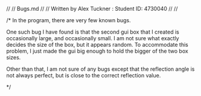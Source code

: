 //
// Bugs.md
//
// Written by Alex Tuckner : Student ID: 4730040
//
//

/*
In the program, there are very few known bugs.

One such bug I have found is that the second gui box that I created is
occasionally large, and occasionally small.  I am not sure what exactly decides
the size of the box, but it appears random.  To accommodate this problem, I just
made the gui big enough to hold the bigger of the two box sizes.

Other than that, I am not sure of any bugs except that the reflection angle is
not always perfect, but is close to the correct reflection value.


*/
